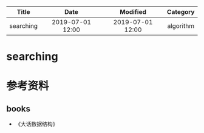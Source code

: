 
| Title                | Date             | Modified         | Category          |
|:--------------------:|:----------------:|:----------------:|:-----------------:|
| searching            | 2019-07-01 12:00 | 2019-07-01 12:00 | algorithm         |


# searching



# 参考资料
## books
- 《大话数据结构》